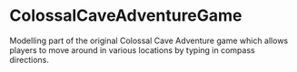 # ColossalCaveAdventureGame
Modelling part of the original Colossal Cave Adventure game which allows players to move around in various locations by typing in compass directions.
